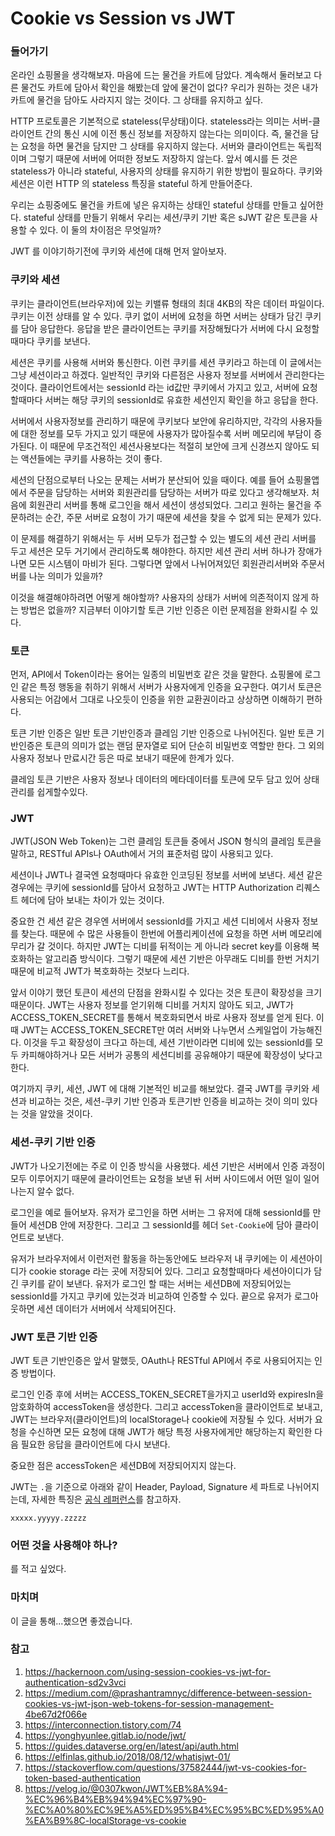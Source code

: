 # Cookie vs Session vs JWT

### 들어가기

온라인 쇼핑몰을 생각해보자. 마음에 드는 물건을 카트에 담았다. 계속해서 둘러보고 다른 물건도 카트에 담아서 확인을 해봤는데 앞에 물건이 없다? 우리가 원하는 것은 내가 카트에 물건을 담아도 사라지지 않는 것이다. 그 상태를 유지하고 싶다.

HTTP 프로토콜은 기본적으로 stateless(무상태)이다. stateless라는 의미는 서버-클라이언트 간의 통신 시에 이전 통신 정보를 저장하지 않는다는 의미이다. 즉,  물건을 담는 요청을 하면 물건을 담지만 그 상태를 유지하지 않는다. 서버와 클라이언트는 독립적이며 그렇기 때문에 서버에 어떠한 정보도 저장하지 않는다. 앞서 예시를 든 것은 stateless가 아니라 stateful, 사용자의 상태를 유지하기 위한 방법이 필요하다. 쿠키와 세션은 이런 HTTP 의 stateless 특징을 stateful 하게 만들어준다.

우리는 쇼핑중에도 물건을 카트에 넣은 유지하는 상태인 stateful 상태를 만들고 싶어한다. stateful 상태를 만들기 위해서 우리는 세션/쿠키 기반 혹은 sJWT 같은 토큰을 사용할 수 있다. 이 둘의 차이점은 무엇일까?

JWT 를 이야기하기전에  쿠키와 세션에 대해 먼저 알아보자.

### 쿠키와 세션

쿠키는 클라이언트(브라우저)에 있는 키밸류 형태의 최대 4KB의 작은 데이터 파일이다. 쿠키는 이전 상태를 알 수 있다. 쿠키 없이 서버에 요청을 하면 서버는 상태가 담긴 쿠키를 담아 응답한다. 응답을 받은 클라이언트는 쿠키를 저장해뒀다가 서버에 다시 요청할 때마다 쿠키를 보낸다.

세션은 쿠키를 사용해 서버와 통신한다. 이런 쿠키를 세션 쿠키라고 하는데 이 글에서는 그냥 세션이라고 하겠다. 일반적인 쿠키와 다른점은 사용자 정보를 서버에서 관리한다는 것이다. 클라이언트에서는 sessionId 라는 id값만 쿠키에서 가지고 있고, 서버에 요청할때마다 서버는 해당 쿠키의 sessionId로 유효한 세션인지 확인을 하고 응답을 한다.

서버에서 사용자정보를 관리하기 때문에 쿠키보다 보안에 유리하지만, 각각의 사용자들에 대한 정보를 모두 가지고 있기 때문에 사용자가 많아질수록 서버 메모리에 부담이 증가된다. 이 때문에 무조건적인 세션사용보다는 적절히 보안에 크게 신경쓰지 않아도 되는 액션들에는 쿠키를 사용하는 것이 좋다.

세션의 단점으로부터 나오는 문제는 서버가 분산되어 있을 때이다. 예를 들어 쇼핑몰앱에서 주문을 담당하는 서버와 회원관리를 담당하는 서버가 따로 있다고 생각해보자. 처음에 회원관리 서버를 통해 로그인을 해서 세션이 생성되었다. 그리고 원하는 물건을 주문하려는 순간, 주문 서버로 요청이 가기 때문에 세션을 찾을 수 없게 되는 문제가 있다.

이 문제를 해결하기 위해서는 두 서버 모두가 접근할 수 있는 별도의 세션 관리 서버를 두고 세션은 모두 거기에서 관리하도록 해야한다. 하지만 세션 관리 서버 하나가 장애가 나면 모든 시스템이 마비가 된다. 그렇다면 앞에서 나뉘어져있던 회원관리서버와 주문서버를 나눈 의미가 있을까?

이것을 해결해야하려면 어떻게 해야할까? 사용자의 상태가 서버에 의존적이지 않게 하는 방법은 없을까? 지금부터 이야기할 토큰 기반 인증은 이런 문제점을 완화시킬 수 있다. 

### 토큰

먼저, API에서 Token이라는 용어는 일종의 비밀번호 같은 것을 말한다. 쇼핑몰에 로그인 같은 특정 행동을 취하기 위해서 서버가 사용자에게 인증을 요구한다. 여기서 토큰은 사용되는 어감에서 그대로 나오듯이 인증을 위한 교환권이라고 상상하면 이해하기 편하다.

토큰 기반 인증은 일반 토큰 기반인증과 클레임 기반 인증으로 나뉘어진다. 일반 토큰 기반인증은 토큰의 의미가 없는 랜덤 문자열로 되어 단순히 비밀번호 역할만 한다. 그 외의 사용자 정보나 만료시간 등은 따로 보내기 때문에 한계가 있다.

클레임 토큰 기반은 사용자 정보나 데이터의 메타데이터를 토큰에 모두 담고 있어 상태관리를 쉽게할수있다.

### JWT

JWT(JSON Web Token)는 그런 클레임 토큰들 중에서 JSON 형식의 클레임 토큰을 말하고, RESTful APIs나 OAuth에서 거의 표준처럼 많이 사용되고 있다.

세션이나 JWT나 결국엔 요청때마다 유효한 인코딩된 정보를 서버에 보낸다. 세션 같은 경우에는 쿠키에 sessionId를 담아서 요청하고 JWT는 HTTP Authorization 리퀘스트 헤더에 담아 보내는 차이가 있는 것이다.

중요한 건 세션 같은 경우엔 서버에서 sessionId를 가지고 세션 디비에서 사용자 정보를 찾는다. 때문에 수 많은 사용들이 한번에 어플리케이션에 요청을 하면 서버 메모리에 무리가 갈 것이다. 하지만 JWT는 디비를 뒤적이는 게 아니라 secret key를 이용해 복호화하는 알고리즘 방식이다. 그렇기 때문에 세션 기반은 아무래도 디비를 한번 거치기 때문에 비교적 JWT가 복호화하는 것보다 느리다. 

앞서 이야기 했던 토큰이 세션의 단점을 완화시킬 수 있다는 것은 토큰이 확장성을 크기 때문이다. JWT는 사용자 정보를 얻기위해 디비를 거치지 않아도 되고, JWT가 ACCESS_TOKEN_SECRET를 통해서 복호화되면서 바로 사용자 정보를 얻게 된다. 이때 JWT는 ACCESS_TOKEN_SECRET만 여러 서버와 나누면서 스케일업이 가능해진다. 이것을 두고 확장성이 크다고 하는데, 세션 기반이라면 디비에 있는 sessionId를 모두 카피해야하거나 모든 서버가 공통의 세션디비를 공유해야기 때문에 확장성이 낮다고 한다.

여기까지 쿠키, 세션, JWT 에 대해 기본적인 비교를 해보았다. 결국 JWT를 쿠키와 세션과 비교하는 것은, 세션-쿠키 기반 인증과 토큰기반 인증을 비교하는 것이 의미 있다는 것을 알았을 것이다.

### 세션-쿠키 기반 인증

JWT가 나오기전에는 주로 이 인증 방식을 사용했다. 세션 기반은 서버에서 인증 과정이 모두 이루어지기 때문에 클라이언트는 요청을 보낸 뒤 서버 사이드에서 어떤 일이 일어나는지 알수 없다.

로그인을 예로 들어보자. 유저가 로그인을 하면 서버는 그 유저에 대해 sessionId를 만들어 세션DB 안에 저장한다. 그리고 그 sessionId를 헤더 `Set-Cookie`에 담아 클라이언트로 보낸다.

유저가 브라우저에서 이런저런 활동을 하는동안에도 브라우저 내 쿠키에는 이 세션아이디가 cookie storage 라는 곳에 저장되어 있다. 그리고 요청할때마다 세션아이디가 담긴 쿠키를 같이 보낸다. 유저가 로그인 할 때는 서버는 세션DB에 저장되어있는 sessionId를 가지고 쿠키에 있는것과 비교하여 인증할 수 있다. 끝으로 유저가 로그아웃하면 세션 데이터가 서버에서 삭제되어진다.

### JWT 토큰 기반 인증

JWT 토큰 기반인증은 앞서 말했듯, OAuth나 RESTful API에서 주로 사용되어지는 인증 방법이다.

로그인 인증 후에 서버는 ACCESS_TOKEN_SECRET을가지고 userId와 expiresIn을 암호화하여 accessToken을 생성한다. 그리고 accessToken을 클라이언트로 보내고, JWT는 브라우저(클라이언트)의 localStorage나 cookie에 저장될 수 있다. 서버가 요청을 수신하면 모든 요청에 대해 JWT가 해당 특정 사용자에게만 해당하는지 확인한 다음 필요한 응답을 클라이언트에 다시 보낸다.

중요한 점은 accessToken은 세션DB에 저장되어지지 않는다.

JWT는 `.`을 기준으로 아래와 같이 Header, Payload, Signature 세 파트로 나뉘어지는데, 자세한 특징은 [공식 레퍼런스](https://jwt.io/introduction)를 참고하자.
```
xxxxx.yyyyy.zzzzz
```


### 어떤 것을 사용해야 하나?

를 적고 싶었다.


### 마치며

이 글을 통해...했으면 좋겠습니다.

### 참고
1. https://hackernoon.com/using-session-cookies-vs-jwt-for-authentication-sd2v3vci
2. https://medium.com/@prashantramnyc/difference-between-session-cookies-vs-jwt-json-web-tokens-for-session-management-4be67d2f066e
3. https://interconnection.tistory.com/74
4. https://yonghyunlee.gitlab.io/node/jwt/
5. https://guides.dataverse.org/en/latest/api/auth.html
6. https://elfinlas.github.io/2018/08/12/whatisjwt-01/
7. https://stackoverflow.com/questions/37582444/jwt-vs-cookies-for-token-based-authentication
8. https://velog.io/@0307kwon/JWT%EB%8A%94-%EC%96%B4%EB%94%94%EC%97%90-%EC%A0%80%EC%9E%A5%ED%95%B4%EC%95%BC%ED%95%A0%EA%B9%8C-localStorage-vs-cookie
